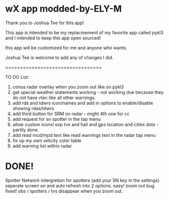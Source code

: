 # wX app modded-by-ELY-M

Thank you to Joshua Tee for this app! 

This app is intended to be my replacmement of my favorite app called pykl3   
and I intended to keep this app open sourced!    

this app will be customized for me and anyone who wants.  

Joshua Tee is welcome to add any of changes I did.  




=================================

TO DO List: 

1. conus radar overlay when you zoom out like on pykl3 
2. get special weather statements working - not working due because they do not have vtec like all other warnings.  
3. add rda and tdwrs icon/names and add in options to enable/disable showing rdas/tdwrs 
4. add third button for SRM on radar - might 4th one for cc   
5. add request for sn spotter in the tap menu 
6. allow custom icons! exp tvs and hail and gps location and cities dots - partily done.  
7. add read mcd/mpd text like read warnings text in the radar tap menu 
8. fix up my own velicity color table 
9. add warning list within radar



DONE! 
=================================
Spotter Network intergretion for spotters (add your SN key in the settings) 
seperate screen on and auto refresh into 2 options. easy! 
zoom out bug fixed!  obs / spotters / tvs disappear when you zoom out.  
